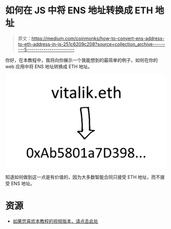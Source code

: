 # 如何在 JS 中将 ENS 地址转换成 ETH 地址

> 原文：<https://medium.com/coinmonks/how-to-convert-ens-address-to-eth-address-in-js-251c6209c208?source=collection_archive---------5----------------------->

你好，在本教程中，我将向你展示一个我能想到的最简单的例子，如何在你的 web 应用中将 ENS 地址转换成 ETH 地址。

![](img/6c72760bb3a3565eaa157d2b0777a37b.png)

知道如何做到这一点是有价值的，因为大多数智能合同只接受 ETH 地址，而不接受 ENS 地址。

# 资源

*   [如果您喜欢本教程的视频版本，请点击此处](https://www.youtube.com/watch?v=nRVzkdBYT-8)